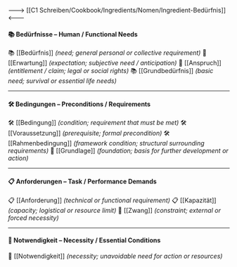 ---> [[C1 Schreiben/Cookbook/Ingredients/Nomen/Ingredient-Bedürfnis]] <---
#### 📚 Bedürfnisse – Human / Functional Needs

📚 [[Bedürfnis]] *(need; general personal or collective requirement)*
🎯 [[Erwartung]] *(expectation; subjective need / anticipation)*
🎯 [[Anspruch]] *(entitlement / claim; legal or social rights)*
📚 [[Grundbedürfnis]] *(basic need; survival or essential life needs)*


---
#### 🛠️ Bedingungen – Preconditions / Requirements

🛠️ [[Bedingung]] *(condition; requirement that must be met)*
🛠️ [[Voraussetzung]] *(prerequisite; formal precondition)*
🛠️ [[Rahmenbedingung]] *(framework condition; structural surrounding requirements)*
🧱 [[Grundlage]] *(foundation; basis for further development or action)*


---
#### 📋 Anforderungen – Task / Performance Demands

📋 [[Anforderung]] *(technical or functional requirement)*
📋 [[Kapazität]] *(capacity; logistical or resource limit)*
🧲 [[Zwang]] *(constraint; external or forced necessity)*


---

#### 🎯 Notwendigkeit – Necessity / Essential Conditions

🎯 [[Notwendigkeit]] *(necessity; unavoidable need for action or resources)*
